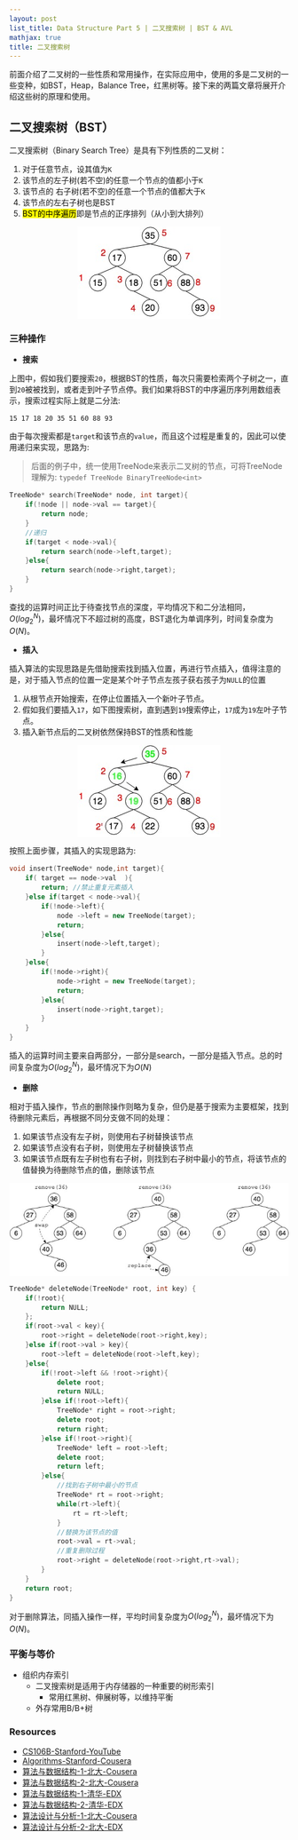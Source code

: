 ```yaml
---
layout: post
list_title: Data Structure Part 5 | 二叉搜索树 | BST & AVL 
mathjax: true
title: 二叉搜索树
---
```


前面介绍了二叉树的一些性质和常用操作，在实际应用中，使用的多是二叉树的一些变种，如BST，Heap，Balance Tree，红黑树等。接下来的两篇文章将展开介绍这些树的原理和使用。

## 二叉搜索树（BST）

二叉搜索树（Binary Search Tree）是具有下列性质的二叉树：

1. 对于任意节点，设其值为`K`
2. 该节点的左子树(若不空)的任意一个节点的值都小于`K`
3. 该节点的 右子树(若不空)的任意一个节点的值都大于`K`
4. 该节点的左右子树也是BST
5. <mark>BST的中序遍历</mark>即是节点的正序排列（从小到大排列）

<img src="/assets/images/2008/07/tree-5.jpg" style="margin-left:auto; margin-right:auto;display:block">

### 三种操作

- **搜索**

上图中，假如我们要搜索`20`，根据BST的性质，每次只需要检索两个子树之一，直到`20`被被找到，或者走到叶子节点停。我们如果将BST的中序遍历序列用数组表示，搜索过程实际上就是二分法:

```
15 17 18 20 35 51 60 88 93
```
由于每次搜索都是`target`和该节点的`value`，而且这个过程是重复的，因此可以使用递归来实现，思路为:

> 后面的例子中，统一使用TreeNode来表示二叉树的节点，可将TreeNode理解为: `typedef TreeNode BinaryTreeNode<int>`

```cpp
TreeNode* search(TreeNode* node, int target){
    if(!node || node->val == target){         
        return node;
    }
    //递归
    if(target < node->val){
        return search(node->left,target);
    }else{
        return search(node->right,target);
    }
}
```
查找的运算时间正比于待查找节点的深度，平均情况下和二分法相同，$O(log_2^{N})$，最坏情况下不超过树的高度，BST退化为单调序列，时间复杂度为$O(N)$。

-  **插入**

插入算法的实现思路是先借助搜索找到插入位置，再进行节点插入，值得注意的是，对于插入节点的位置一定是某个叶子节点左孩子获右孩子为`NULL`的位置

1. 从根节点开始搜索，在停止位置插入一个新叶子节点。
2. 假如我们要插入`17`，如下图搜索树，直到遇到`19`搜索停止，`17`成为`19`左叶子节点。
3. 插入新节点后的二叉树依然保持BST的性质和性能

<img src="/assets/images/2008/07/tree-6.jpg" style="margin-left:auto; margin-right:auto;display:block">

按照上面步骤，其插入的实现思路为:

```cpp
void insert(TreeNode* node,int target){
    if( target == node->val  ){
        return; //禁止重复元素插入
    }else if(target < node->val){
        if(!node->left){
            node ->left = new TreeNode(target);
            return;
        }else{
            insert(node->left,target);
        }
    }else{
        if(!node->right){
            node->right = new TreeNode(target);
            return;
        }else{
            insert(node->right,target);
        }
    }
}
```
插入的运算时间主要来自两部分，一部分是search，一部分是插入节点。总的时间复杂度为$O(log_2^{N})$，最坏情况下为$O(N)$

- **删除**

相对于插入操作，节点的删除操作则略为复杂，但仍是基于搜索为主要框架，找到待删除元素后，再根据不同分支做不同的处理：

1. 如果该节点没有左子树，则使用右子树替换该节点
2. 如果该节点没有右子树，则使用左子树替换该节点
3. 如果该节点既有左子树也有右子树，则找到右子树中最小的节点，将该节点的值替换为待删除节点的值，删除该节点

<img src="/assets/images/2008/07/tree-11.jpg" style="margin-left:auto; margin-right:auto;display:block">

```cpp
TreeNode* deleteNode(TreeNode* root, int key) {
    if(!root){
        return NULL;
    };
    if(root->val < key){
        root->right = deleteNode(root->right,key);
    }else if(root->val > key){
        root->left = deleteNode(root->left,key);
    }else{
        if(!root->left && !root->right){
            delete root;
            return NULL;
        }else if(!root->left){
            TreeNode* right = root->right;
            delete root;
            return right;
        }else if(!root->right){
            TreeNode* left = root->left;
            delete root;
            return left;
        }else{
            //找到右子树中最小的节点
            TreeNode* rt = root->right;
            while(rt->left){
                rt = rt->left;
            }
            //替换为该节点的值
            root->val = rt->val;
            //重复删除过程
            root->right = deleteNode(root->right,rt->val);
        }
    }
    return root;        
}
```

对于删除算法，同插入操作一样，平均时间复杂度为$O(log_2^{N})$，最坏情况下为$O(N)$。

### 平衡与等价




- 组织内存索引
    - 二叉搜索树是适用于内存储器的一种重要的树形索引
        - 常用红黑树、伸展树等，以维持平衡  
    -  外存常用B/B+树

### Resources

- [CS106B-Stanford-YouTube](https://www.youtube.com/watch?v=NcZ2cu7gc-A&list=PLnfg8b9vdpLn9exZweTJx44CII1bYczuk)
- [Algorithms-Stanford-Cousera](https://www.coursera.org/learn/algorithms-divide-conquer/home/welcome)
- [算法与数据结构-1-北大-Cousera](https://www.coursera.org/learn/shuju-jiegou-suanfa/home/welcome)
- [算法与数据结构-2-北大-Cousera](https://www.coursera.org/learn/gaoji-shuju-jiegou/home/welcome)
- [算法与数据结构-1-清华-EDX](https://courses.edx.org/courses/course-v1:TsinghuaX+30240184.1x+3T2017/course/)
- [算法与数据结构-2-清华-EDX](https://courses.edx.org/courses/course-v1:PekingX+04833050X+1T2016/course/)
- [算法设计与分析-1-北大-Cousera](https://www.coursera.org/learn/algorithms/home/welcome)
- [算法设计与分析-2-北大-EDX](https://courses.edx.org/courses/course-v1:PekingX+04833050X+1T2016/course/)


